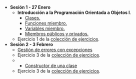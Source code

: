 * **Sesión 1 - 27 Enero**
  * **Introducción a la Programación Orientada a Objetos I**.
     *  [Clases.](./temario/clases.md)
     *  [Funciones miembro.](./temario/clases.md)
     *  [Variables miembro.](./temario/clases.md)
     *  [Miembros públicos y privados.](./temario/clasesII.md)
  * Ejercicio 1 de la [colección de ejercicios](./EJERCICIOS.md).
* **Sesión 2 - 3 Febrero**
  * [Gestión de errores con excepciones](./temario/excepciones.md)
  * Ejercicio 3 de la [colección de ejercicios](./EJERCICIOS.md).
  * * [Constructor de una clase](./temario/clasesIII.md)
  * Ejercicio 3 de la [colección de ejercicios](./EJERCICIOS.md).